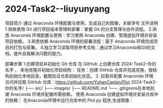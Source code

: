 # 2024-Task2--liuyunyang
项目简介 
通过 Anaconda 环境配置与使用，生成自己的图像，关联学号 文件说明 
1.熟练使用 Git 进行项目版本管理和部署：掌握 Git 的分支管理与协作流程。 
2.熟悉 Anaconda 环境配置与使用：学习使用 Anaconda 创建、管理虚拟环境并安装项目依赖。 
3.熟悉依赖 Anaconda 环境的部署流程：基于 Anaconda 环境完成项目的打包与部署。
4.独立学习读取项目参考文档：通过学习Anaconda和Git的文档，提升自我解决问题的能力。


部署步骤
1.创建项目并初始化 Git 仓库 在 GitHub 上创建仓库 2024-Task2-你的名字 。 
本地克隆并初始化项目结构： 任务：创建 GitHub 仓库并完成克隆，按结构初始化本地目录，截图验证仓库初始化状态。
2. 拉取并配置 Anaconda 环境 访问并拉取 GitHub 仓库：https://github.com/YuhanCaelan/Plot 2024-Task2-你的名字/ ├── src/ ├── images/ ├── README.md └── .gitignore在本地创建 Anaconda 环境并配置所需依赖。 使用 Anaconda 创建虚拟环境并安装仓库中的依赖： 在Anaconda环境中运行仓库中的 Plot.py 程序,生成图像：

